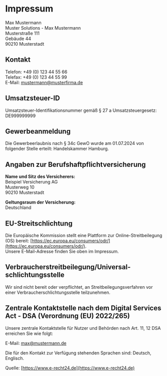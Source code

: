 Impressum
=========

Max Mustermann  
Muster Solutions - Max Mustermann  
Musterstraße 111  
Gebäude 44  
90210 Musterstadt

Kontakt
-------

Telefon: +49 (0) 123 44 55 66  
Telefax: +49 (0) 123 44 55 99  
E-Mail: mustermann@musterfirma.de

Umsatzsteuer-ID
---------------

Umsatzsteuer-Identifikationsnummer gemäß § 27 a Umsatzsteuergesetz:  
DE999999999

Gewerbeanmeldung
----------------

Die Gewerbeerlaubnis nach § 34c GewO wurde am 01.07.2024 von folgender Stelle erteilt: Handelskammer Hamburg.

Angaben zur Berufs­haftpflicht­versicherung
-------------------------------------------

**Name und Sitz des Versicherers:**  
Beispiel Versicherung AG  
Musterweg 10  
90210 Musterstadt

**Geltungsraum der Versicherung:**  
Deutschland

EU-Streitschlichtung
--------------------

Die Europäische Kommission stellt eine Plattform zur Online-Streitbeilegung (OS) bereit: [https://ec.europa.eu/consumers/odr/](https://ec.europa.eu/consumers/odr/).  
Unsere E-Mail-Adresse finden Sie oben im Impressum.

Verbraucher­streit­beilegung/Universal­schlichtungs­stelle
----------------------------------------------------------

Wir sind nicht bereit oder verpflichtet, an Streitbeilegungsverfahren vor einer Verbraucherschlichtungsstelle teilzunehmen.

Zentrale Kontaktstelle nach dem Digital Services Act - DSA (Verordnung (EU) 2022/265)
-------------------------------------------------------------------------------------

Unsere zentrale Kontaktstelle für Nutzer und Behörden nach Art. 11, 12 DSA erreichen Sie wie folgt:

E-Mail: max@mustermann.de

Die für den Kontakt zur Verfügung stehenden Sprachen sind: Deutsch, Englisch.

Quelle: [https://www.e-recht24.de](https://www.e-recht24.de)